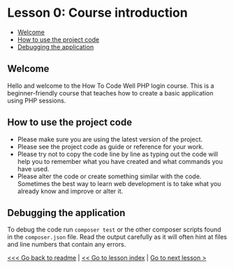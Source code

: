 # Lesson 0: Course introduction

- [Welcome](lesson_0.md#welcome)
- [How to use the project code](lesson_0.md#how-to-use-the-project-code)
- [Debugging the application](lesson_0.md#debugging-the-application)

## Welcome
Hello and welcome to the How To Code Well PHP login course.  This is a beginner-friendly course that teaches how to create a basic application using PHP sessions.

## How to use the project code
- Please make sure you are using the latest version of the project.
- Please see the project code as guide or reference for your work.  
- Please try not to copy the code line by line as typing out the code will help you to remember what you have created and what commands you have used.
- Please alter the code or create something similar with the code. Sometimes the best way to learn web development is to take what you already know and improve or alter it.

## Debugging the application
To debug the code run `composer test` or the other composer scripts found in the `composer.json` file.  Read the output carefully as it will often hint at files and line numbers that contain any errors.

[<<< Go back to readme](../../README.md) | [<< Go to lesson index](index.md) | [Go to next lesson >](lesson_1.md) 